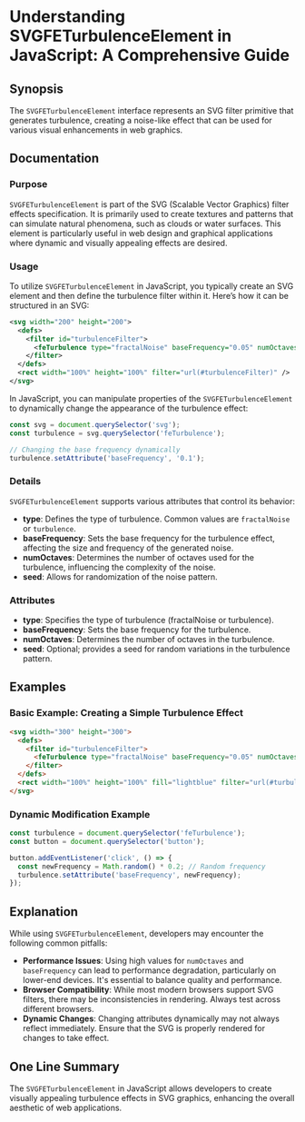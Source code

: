 <!--
Meta Description: # Understanding SVGFETurbulenceElement in JavaScript: A Comprehensive Guide ## Synopsis The `SVGFETurbulenceElement` interface represents an SVG filte...
Meta Keywords: turbulence, svg, filter, svgfeturbulenceelement, basefrequency
-->

# Understanding SVGFETurbulenceElement in JavaScript: A Comprehensive Guide

## Synopsis
The `SVGFETurbulenceElement` interface represents an SVG filter primitive that generates turbulence, creating a noise-like effect that can be used for various visual enhancements in web graphics.

## Documentation
### Purpose
`SVGFETurbulenceElement` is part of the SVG (Scalable Vector Graphics) filter effects specification. It is primarily used to create textures and patterns that can simulate natural phenomena, such as clouds or water surfaces. This element is particularly useful in web design and graphical applications where dynamic and visually appealing effects are desired.

### Usage
To utilize `SVGFETurbulenceElement` in JavaScript, you typically create an SVG element and then define the turbulence filter within it. Here’s how it can be structured in an SVG:

```xml
<svg width="200" height="200">
  <defs>
    <filter id="turbulenceFilter">
      <feTurbulence type="fractalNoise" baseFrequency="0.05" numOctaves="3" />
    </filter>
  </defs>
  <rect width="100%" height="100%" filter="url(#turbulenceFilter)" />
</svg>
```

In JavaScript, you can manipulate properties of the `SVGFETurbulenceElement` to dynamically change the appearance of the turbulence effect:

```javascript
const svg = document.querySelector('svg');
const turbulence = svg.querySelector('feTurbulence');

// Changing the base frequency dynamically
turbulence.setAttribute('baseFrequency', '0.1');
```

### Details
`SVGFETurbulenceElement` supports various attributes that control its behavior:

- **type**: Defines the type of turbulence. Common values are `fractalNoise` or `turbulence`.
- **baseFrequency**: Sets the base frequency for the turbulence effect, affecting the size and frequency of the generated noise.
- **numOctaves**: Determines the number of octaves used for the turbulence, influencing the complexity of the noise.
- **seed**: Allows for randomization of the noise pattern.

### Attributes
- **type**: Specifies the type of turbulence (fractalNoise or turbulence).
- **baseFrequency**: Sets the base frequency for the turbulence.
- **numOctaves**: Determines the number of octaves in the turbulence.
- **seed**: Optional; provides a seed for random variations in the turbulence pattern.

## Examples
### Basic Example: Creating a Simple Turbulence Effect
```html
<svg width="300" height="300">
  <defs>
    <filter id="turbulenceFilter">
      <feTurbulence type="fractalNoise" baseFrequency="0.05" numOctaves="2" />
    </filter>
  </defs>
  <rect width="100%" height="100%" fill="lightblue" filter="url(#turbulenceFilter)" />
</svg>
```

### Dynamic Modification Example
```javascript
const turbulence = document.querySelector('feTurbulence');
const button = document.querySelector('button');

button.addEventListener('click', () => {
  const newFrequency = Math.random() * 0.2; // Random frequency
  turbulence.setAttribute('baseFrequency', newFrequency);
});
```

## Explanation
While using `SVGFETurbulenceElement`, developers may encounter the following common pitfalls:

- **Performance Issues**: Using high values for `numOctaves` and `baseFrequency` can lead to performance degradation, particularly on lower-end devices. It's essential to balance quality and performance.
- **Browser Compatibility**: While most modern browsers support SVG filters, there may be inconsistencies in rendering. Always test across different browsers.
- **Dynamic Changes**: Changing attributes dynamically may not always reflect immediately. Ensure that the SVG is properly rendered for changes to take effect.

## One Line Summary
The `SVGFETurbulenceElement` in JavaScript allows developers to create visually appealing turbulence effects in SVG graphics, enhancing the overall aesthetic of web applications.